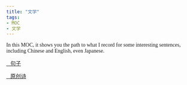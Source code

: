 ```yaml
---
title: "文学"
tags:
- MOC
- 文学
---
```


  <style>
    p {
        font-family: Source Sans Pro, SimSun;
        font-variant-east-asian: traditional;
    }

    a {
        font-family: Source Sans Pro, SimSun;
        font-variant-east-asian: traditional;
    }
  </style>

In this MOC, it shows you the path to what I record for some interesting sentences, including Chinese and English, even Japanese.

[🌌句子](文学/句子/句子.md)

[📜原创诗](文学/Poem_by_me.md)
